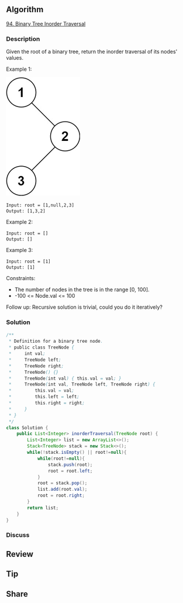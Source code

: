 ## Algorithm

[94. Binary Tree Inorder Traversal](https://leetcode.com/problems/binary-tree-inorder-traversal/)

### Description

Given the root of a binary tree, return the inorder traversal of its nodes' values.



Example 1:

![](assets/20220907-97802a7b.png)

```
Input: root = [1,null,2,3]
Output: [1,3,2]
```

Example 2:

```
Input: root = []
Output: []
```

Example 3:

```
Input: root = [1]
Output: [1]
```

Constraints:

- The number of nodes in the tree is in the range [0, 100].
- -100 <= Node.val <= 100


Follow up: Recursive solution is trivial, could you do it iteratively?

### Solution

```java
/**
 * Definition for a binary tree node.
 * public class TreeNode {
 *     int val;
 *     TreeNode left;
 *     TreeNode right;
 *     TreeNode() {}
 *     TreeNode(int val) { this.val = val; }
 *     TreeNode(int val, TreeNode left, TreeNode right) {
 *         this.val = val;
 *         this.left = left;
 *         this.right = right;
 *     }
 * }
 */
class Solution {
    public List<Integer> inorderTraversal(TreeNode root) {
        List<Integer> list = new ArrayList<>();
        Stack<TreeNode> stack = new Stack<>();
        while(!stack.isEmpty() || root!=null){
            while(root!=null){
                stack.push(root);
                root = root.left;
            }
            root = stack.pop();
            list.add(root.val);
            root = root.right;
        }
        return list;
    }
}
```

### Discuss

## Review


## Tip


## Share
